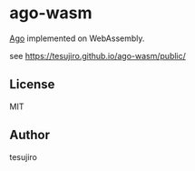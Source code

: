 # ago-wasm

[Ago](https://github.com/tesujiro/ago) implemented on WebAssembly.

see https://tesujiro.github.io/ago-wasm/public/

## License

MIT

## Author

tesujiro
